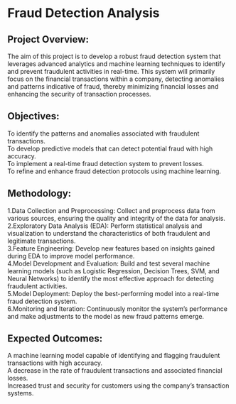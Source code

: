 # Fraud Detection Analysis

## Project Overview:
The aim of this project is to develop a robust fraud detection system that leverages advanced analytics and machine learning techniques to identify and prevent fraudulent activities in real-time. This system will primarily focus on the financial transactions within a company, detecting anomalies and patterns indicative of fraud, thereby minimizing financial losses and enhancing the security of transaction processes.

## Objectives:

To identify the patterns and anomalies associated with fraudulent transactions.\
To develop predictive models that can detect potential fraud with high accuracy.\
To implement a real-time fraud detection system to prevent losses.\
To refine and enhance fraud detection protocols using machine learning.

## Methodology:

1.Data Collection and Preprocessing: Collect and preprocess data from various sources, ensuring the quality and integrity of the data for analysis.\
2.Exploratory Data Analysis (EDA): Perform statistical analysis and visualization to understand the characteristics of both fraudulent and legitimate transactions.\
3.Feature Engineering: Develop new features based on insights gained during EDA to improve model performance.\
4.Model Development and Evaluation: Build and test several machine learning models (such as Logistic Regression, Decision Trees, SVM, and Neural Networks) to identify the most effective approach for detecting fraudulent activities.\
5.Model Deployment: Deploy the best-performing model into a real-time fraud detection system.\
6.Monitoring and Iteration: Continuously monitor the system’s performance and make adjustments to the model as new fraud patterns emerge.

## Expected Outcomes:

A machine learning model capable of identifying and flagging fraudulent transactions with high accuracy.\
A decrease in the rate of fraudulent transactions and associated financial losses.\
Increased trust and security for customers using the company’s transaction systems.
